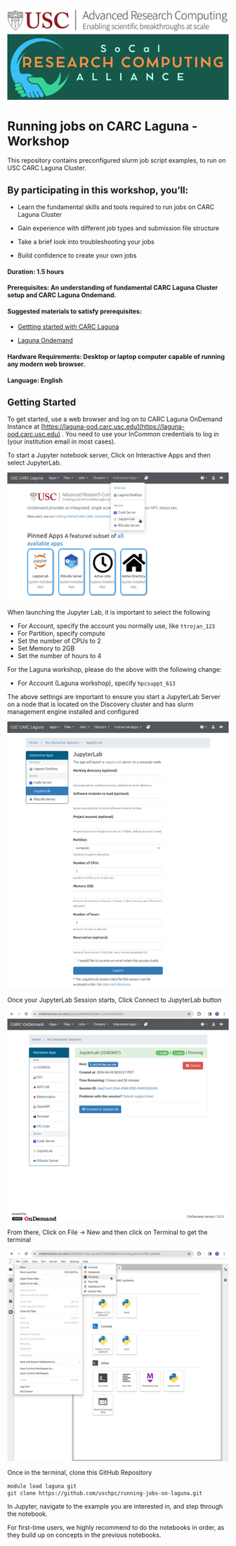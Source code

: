 [![CARC](./images/carc-logo.png 'CARC')](https://carc.usc.edu)
[![SoCal Research Computing Alliance](./images/socal-rca-logo.png 'SoCal RCA')](https://uschpc.github.io/regional-computing-website)
# Running jobs on CARC Laguna - Workshop

This repository contains preconfigured slurm job script examples, to run on USC CARC Laguna Cluster. 

## By participating in this workshop, you’ll:

* Learn the fundamental skills and tools required to run jobs on CARC Laguna Cluster

* Gain experience with different job types and submission file structure

* Take a brief look into troubleshooting your jobs

* Build confidence to create your own jobs

#### Duration: 1.5 hours
#### Prerequisites: An understanding of fundamental CARC Laguna Cluster setup and CARC Laguna Ondemand.
#### Suggested materials to satisfy prerequisites:
* [Gettting started with CARC Laguna](https://uschpc.github.io/regional-computing-website/user-guides/get-started-laguna.html)

* [Laguna Ondemand](https://uschpc.github.io/regional-computing-website/user-guides/get-started-laguna/laguna-ondemand.html)


#### Hardware Requirements: Desktop or laptop computer capable of running any modern web browser. 

#### Language: English

## Getting Started
To get started, use a web browser and log on to CARC Laguna OnDemand Instance at [https://laguna-ood.carc.usc.edu](https://laguna-ood.carc.usc.edu) . You need to use your InCommon credentials to log in (your institution email in most cases). 

To start a Jupyter notebook server, Click on Interactive Apps and then select JupyterLab.

![Start JupyterLab](./images/jupyterlab-start.png)

When launching the Jupyter Lab, it is important to select the following
* For Account, specify the account you normally use, like `ttrojan_123`
* For Partition, specify compute
* Set the number of CPUs to 2
* Set Memory to 2GB
* Set the number of hours to 4

For the Laguna workshop, please do the above with the following change:
* For Account (Laguna workshop), specify `hpcsuppt_613`


The above settings are important to ensure you start a JupyterLab Server on a node that is located on the Discovery cluster and has slurm management engine installed and configured

![Launch JupyterLab](./images/jupyterlab-launching.png)

Once your JupyterLab Session starts, Click Connect to JupyterLab button

![Connect to Running JupyterLab](./images/jupyterlab-running.png)

From there, Click on File -> New and then click on Terminal to get the terminal

![Shell Access In Jupyter](./images/terminal-start.png)

Once in the terminal, clone this GitHub Repository

```
module load laguna git
git clone https://github.com/uschpc/running-jobs-on-laguna.git
```

In Jupyter, navigate to the example you are interested in, and step through the notebook. 

For first-time users, we highly recommend to do the notebooks in order, as they build up on concepts in the previous notebooks.

